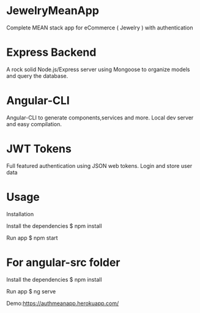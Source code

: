 # JewelryMeanApp
Complete MEAN stack app  for eCommerce ( Jewelry ) with authentication

# Express Backend
A rock solid Node.js/Express server using Mongoose to  organize models
and query the database.

# Angular-CLI
Angular-CLI to generate components,services and more. Local dev server and 
easy compilation.

# JWT Tokens
Full featured authentication using JSON web tokens. Login and store user data


# Usage
Installation

Install the dependencies
$ npm install

Run app
$ npm start

# For angular-src folder
Install the dependencies
$ npm install

Run app
$ ng serve


Demo:https://authmeanapp.herokuapp.com/
